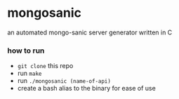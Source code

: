# mongosanic
an automated mongo-sanic server generator written in C

### how to run
* `git clone` this repo
* run `make`
* run `./mongosanic (name-of-api)`
* create a bash alias to the binary for ease of use
